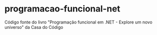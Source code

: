 # programacao-funcional-net
Código fonte do livro "Programação funcional em .NET - Explore um novo universo" da Casa do Código
